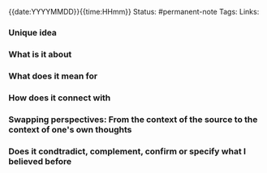 {{date:YYYYMMDD}}{{time:HHmm}}
Status: #permanent-note 
Tags:
Links:

### Unique idea

### What is it about

### What does it mean for

### How does it connect with

### Swapping perspectives: From the context of the source to the context of one's own thoughts

### Does it condtradict, complement, confirm or specify what I believed before


